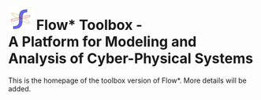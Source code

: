 <h1> <img src="images/flowstar.png" alt="flowstar" width='50'> Flow* Toolbox</font> - <br> A Platform for Modeling and Analysis of Cyber-Physical Systems </h1>

This is the homepage of the toolbox version of Flow*. More details will be added.
